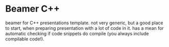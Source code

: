 Beamer C++
==========

beamer for C++ presentations template. not very generic, but a good place to
start, when preparing presentation with a lot of code in it. has a mean for
automatic checking if code snippets do compile (you always include compilable
code!).

